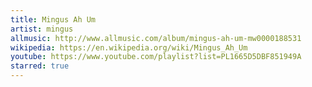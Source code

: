 ```yaml
---
title: Mingus Ah Um
artist: mingus
allmusic: http://www.allmusic.com/album/mingus-ah-um-mw0000188531
wikipedia: https://en.wikipedia.org/wiki/Mingus_Ah_Um
youtube: https://www.youtube.com/playlist?list=PL1665D5DBF851949A
starred: true
---
```

